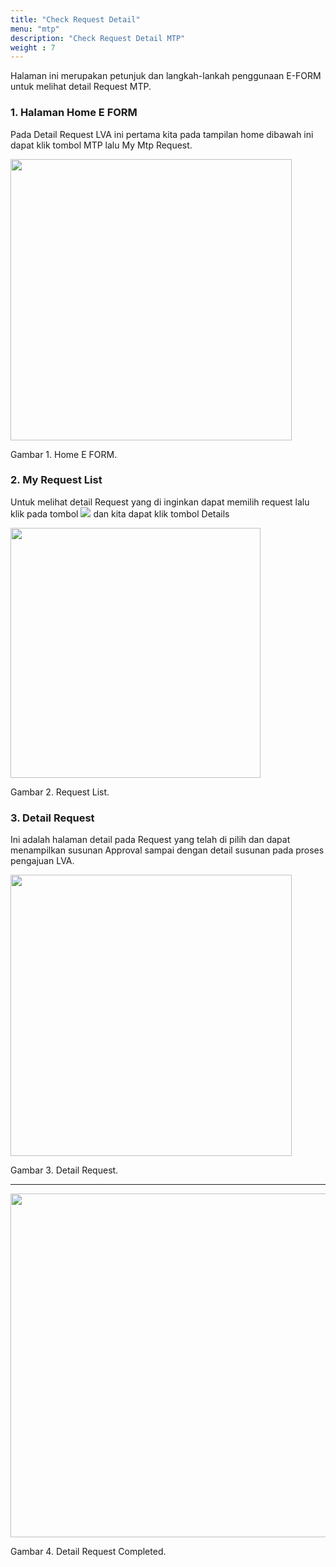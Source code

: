 ```yaml
---
title: "Check Request Detail"
menu: "mtp"
description: "Check Request Detail MTP"
weight : 7
---
```


Halaman ini merupakan petunjuk dan langkah-lankah penggunaan E-FORM untuk melihat detail Request MTP.

### 1. Halaman Home E FORM

Pada Detail Request LVA ini pertama kita pada tampilan home dibawah ini dapat klik tombol MTP lalu My Mtp Request.

<div class="figure-caption">

<img src="/images/MTP/check/home.png" 
style="width:auto;height:450px;">

Gambar 1. Home E FORM.

</div> 

### 2. My Request List

Untuk melihat detail Request yang di inginkan dapat memilih request lalu klik pada tombol ![](/images/LVA/check/tombol.PNG) dan kita dapat klik tombol Details

<div class="figure-caption">

<img src="/images/MTP/check/list.png" 
style="width:auto;height:400px;">

Gambar 2. Request List.
</div> 

### 3. Detail Request

Ini adalah halaman detail pada Request yang telah di pilih dan dapat menampilkan susunan Approval sampai dengan detail susunan pada proses pengajuan LVA.

<div class="figure-caption">

<img src="/images/MTP/check/details.png"
style="width:auto;height:450px;">

Gambar 3. Detail Request.

</div>
 
<hr>

<div class="figure-caption">

<img src="/images/MTP/check/detail.png"
style="width:auto;height:550px;">

Gambar 4. Detail Request Completed.

</div> 